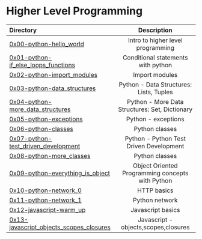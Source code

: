 # Higher Level Programming



| Directory | Description | 
| :---      | :---:       |
| [0x00-python-hello_world](https://github.com/jnjerin/alx-higher_level_programming/tree/main/0x00-python-hello_world) | Intro to higher level programming |
| [0x01-python-if_else_loops_functions](https://github.com/jnjerin/alx-higher_level_programming/tree/main/0x01-python-if_else_loops_functions) | Conditional statements with python|
| [0x02-python-import_modules](https://github.com/jnjerin/alx-higher_level_programming/tree/main/0x02-python-import_modules) | Import modules |
| [0x03-python-data_structures](https://github.com/jnjerin/alx-higher_level_programming/tree/main/0x03-python-data_structures) | Python - Data Structures: Lists, Tuples |
| [0x04-python-more_data_structures](https://github.com/jnjerin/alx-higher_level_programming/tree/main/0x04-python-more_data_structures) | Python - More Data Structures: Set, Dictionary |
| [0x05-python-exceptions](https://github.com/jnjerin/alx-higher_level_programming/tree/main/0x05-python-exceptions) | Python - exceptions |
| [0x06-python-classes](https://github.com/jnjerin/alx-higher_level_programming/tree/main/0x06-python-classes) | Python classes |
| [0x07-python-test_driven_development](https://github.com/jnjerin/alx-higher_level_programming/tree/main/0x07-python-test_driven_development) | Python - Python Test Driven Development |
| [0x08-python-more_classes](https://github.com/jnjerin/alx-higher_level_programming/tree/main/0x08-python-more_classes) | Python classes |
| [0x09-python-everything_is_object](https://github.com/jnjerin/alx-higher_level_programming/tree/main/0x09-python-everything_is_object) | Object Oriented Programming concepts with Python |
| [0x10-python-network_0](https://github.com/jnjerin/alx-higher_level_programming/tree/main/0x10-python-network_0) | HTTP basics |
| [0x11-python-network_1](https://github.com/jnjerin/alx-higher_level_programming/tree/main/0x11-python-network_1) | Python network |
| [0x12-javascript-warm_up](https://github.com/jnjerin/alx-higher_level_programming/tree/main/0x12-javascript-warm_up) | Javascript basics |
| [0x13-javascript_objects_scopes_closures](https://github.com/jnjerin/alx-higher_level_programming/tree/main/0x13-javascript_objects_scopes_closures) | Javascript - objects,scopes,closures |
